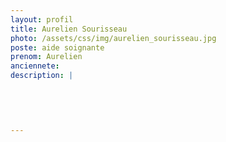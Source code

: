 ```yaml
---
layout: profil
title: Aurelien Sourisseau
photo: /assets/css/img/aurelien_sourisseau.jpg
poste: aide soignante
prenom: Aurelien
anciennete: 
description: |
 

  

  
---
```


